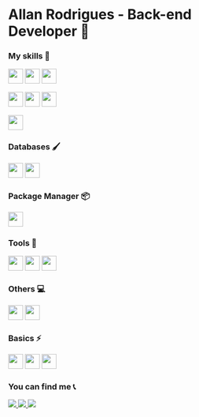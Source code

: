 # Allan Rodrigues - Back-end Developer 🧠

### My skills 🚀

<p>
   <img src="https://img.shields.io/badge/PHP-02569B?style=for-the-badge&logo=php&logoColor=white" height="30"/>
   <img src="https://img.shields.io/badge/laravel-E34F26?style=for-the-badge&logo=laravel&logoColor=white" height="30"/>
   <img src="https://img.shields.io/badge/CodeIgniter-f20a0a?style=for-the-badge&logo=CodeIgniter&logoColor=white" height="30"/>
</p>



<p>
   <img src="https://img.shields.io/badge/Bootstrap-563D7C?style=for-the-badge&logo=bootstrap&logoColor=white" height="30"/>  
   <img src="https://img.shields.io/badge/Vue.JS-42b883?style=for-the-badge&logo=Vue.JS&logoColor=white" height="30"/>
   <img src="https://img.shields.io/badge/jQuery-0769AD?style=for-the-badge&logo=jquery&logoColor=white" height="30"/>

</p>

<p>
   <img src="https://img.shields.io/badge/Wordpress-21759b?style=for-the-badge&logo=Wordpress&logoColor=white" height="30"/>

</p>

### Databases 🖌️

<p>
<img src="https://img.shields.io/badge/-MySQL-F29111?style=for-the-badge&logo=mysql&logoColor=white" height="30"/>
   <img src="https://img.shields.io/badge/MariaDB-003545?style=for-the-badge&logo=mariadb&logoColor=white" height="30"/>
</p>

### Package Manager 📦
<p>
    <img src="https://img.shields.io/badge/Composer-885630?style=for-the-badge&logo=composer&logoColor=white" height="30"/>
</p>

### Tools 🧰
<p>
     <img src="https://img.shields.io/badge/Docker-2CA5E0?style=for-the-badge&logo=docker&logoColor=white" height="30"/>
    <img src="http://img.shields.io/badge/-VS%20Code-007ACC?style=for-the-badge&logo=visual%20studio%20code&logoColor=white" height="30"/>
    <img src="https://img.shields.io/badge/phpstorm-7d4a82?style=for-the-badge&logo=phpstorm&logoColor=white" height="30"/>
</p>


### Others  💻

<p>
   <img src="http://img.shields.io/badge/-Git-F1502F?style=for-the-badge&logo=jquery&logoColor=white" height="30"/>
    <img src="http://img.shields.io/badge/-Github-000000?style=for-the-badge&logo=github&logoColor=white" height="30"/>
</p>


### Basics ⚡ 

<p>
<img src="https://img.shields.io/badge/JavaScript-F7DF1E?style=for-the-badge&logo=javascript&logoColor=black" height="30"/>
<img src="https://img.shields.io/badge/HTML5-E34F26?style=for-the-badge&logo=html5&logoColor=white" height="30"/>
<img src="https://img.shields.io/badge/CSS3-1572B6?style=for-the-badge&logo=css3&logoColor=white" height="30"/>
</p>


### You can find me 📞

<p>
<a href="mailto:allan.rodrigues14@hotmail.com" alt="E-mail" target="_blank">
    <img src="https://img.shields.io/badge/-hotmail-0564f2?style=for-the-badge&logo=hotmail&logoColor=white" />
</a>
<a href="https://www.linkedin.com/in/allanrodriguesmachado/" alt="LinkedIn" target="_blank">
    <img src="https://img.shields.io/badge/-LinkedIn-blue?style=for-the-badge&logo=Linkedin&logoColor=white" />
</a>

<a href="https://instagram.com/allan_rodrigues_14" alt="Instagram" target="_blank">
    <img src="https://img.shields.io/badge/-Instagram-%23E4405F?style=for-the-badge&logo=Instagram&logoColor=white" />
</a>

<!-- <a href="vercel.app" alt="Instagram" target="_blank"> -->
<!--     <img src="https://img.shields.io/badge/-portf%C3%B3lio-black?style=for-the-badge&logo=vercel&logoColor=white" /> -->
</a>
</p>

